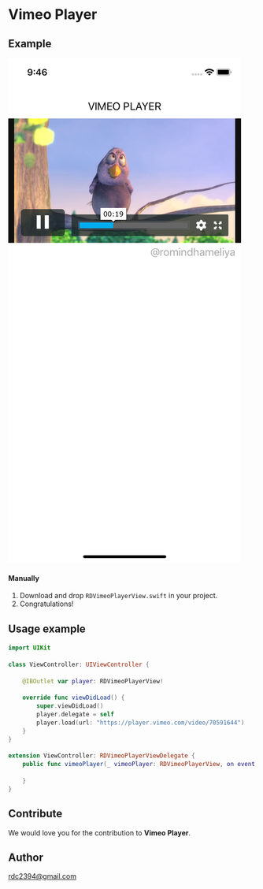 # Vimeo Player
## Example
![alt text](https://github.com/romin2394/VimeoPlayer/blob/master/ss1.png)

#### Manually
1. Download and drop ```RDVimeoPlayerView.swift``` in your project.  
2. Congratulations!  

## Usage example

```swift
import UIKit

class ViewController: UIViewController {

    @IBOutlet var player: RDVimeoPlayerView!
    
    override func viewDidLoad() {
        super.viewDidLoad()
        player.delegate = self
        player.load(url: "https://player.vimeo.com/video/70591644")
    }
}

extension ViewController: RDVimeoPlayerViewDelegate {
    public func vimeoPlayer(_ vimeoPlayer: RDVimeoPlayerView, on event: RDVimeoPlayerView.PlayerEvent) {
        
    }
}

```
## Contribute

We would love you for the contribution to **Vimeo Player**.
## Author

rdc2394@gmail.com
